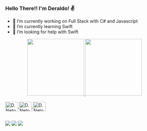 ### Hello There!! I'm Deraldo! ✌️

- 🔭 I’m currently working on Full Stack with C# and Javascript
- 🌱 I’m currently learning Swift
- 🤔 I’m looking for help with Swift

<div align="center">
  <a href="https://github.com/Deraldo-Neto">
  <img height="180em" src="https://github-readme-stats.vercel.app/api?username=Deraldo-Neto&show_icons=true&theme=dark&include_all_commits=true&count_private=true&icon_color=FFFFFF"/>
  <img height="180em" src="https://github-readme-stats.vercel.app/api/top-langs/?username=Deraldo-Neto&layout=compact&langs_count=7&theme=dark"/>
</div>
<div style="display: inline_block"><br>
  <img align="center" alt="D.Neto-Swift" height="30" width="40" src="https://cdn.jsdelivr.net/gh/devicons/devicon/icons/swift/swift-original.svg">
  <img align="center" alt="D.Neto-OC" height="30" width="40" src="https://cdn.jsdelivr.net/gh/devicons/devicon/icons/objectivec/objectivec-plain.svg">
  <img align="center" alt="D.Neto-Git" height="30" width="40" src="https://cdn.jsdelivr.net/gh/devicons/devicon/icons/git/git-original.svg">
</div>
  
  ##

  <div>
    <a href="https://www.linkedin.com/in/deraldo/" target="_blank"><img src="https://img.shields.io/badge/-LinkedIn-%230077B5?style=for-the-badge&logo=linkedin&logoColor=white" target="_blank"></a> 
  <a href="https://www.instagram.com/d.neto.iosdev/" target="_blank"><img src="https://img.shields.io/badge/-Instagram-%23E4405F?style=for-the-badge&logo=instagram&logoColor=white" target="_blank"></a> 
  <a href = "mailto:deraldoalmeidaneto@gmail.com"><img src="https://img.shields.io/badge/-Gmail-%23333?style=for-the-badge&logo=gmail&logoColor=white" target="_blank"></a>
  </div>
